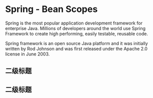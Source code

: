 # Spring - Bean Scopes

Spring is the most popular application development framework for enterprise Java. Millions of developers around the
world use Spring Framework to create high performing, easily testable, reusable code.

Spring framework is an open source Java platform and it was initially written by Rod Johnson and was first released
under the Apache 2.0 license in June 2003.

## 二级标题

## 二级标题


